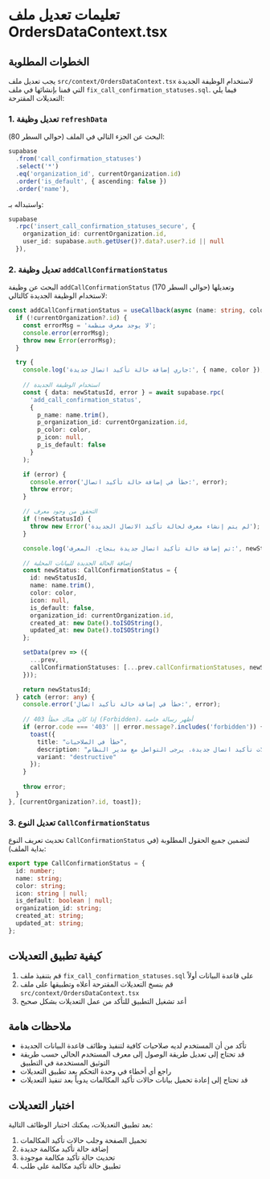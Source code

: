 # تعليمات تعديل ملف OrdersDataContext.tsx

## الخطوات المطلوبة

يجب تعديل ملف `src/context/OrdersDataContext.tsx` لاستخدام الوظيفة الجديدة التي قمنا بإنشائها في ملف `fix_call_confirmation_statuses.sql`. فيما يلي التعديلات المقترحة:

### 1. تعديل وظيفة `refreshData`

البحث عن الجزء التالي في الملف (حوالي السطر 80):

```typescript
supabase
  .from('call_confirmation_statuses')
  .select('*')
  .eq('organization_id', currentOrganization.id)
  .order('is_default', { ascending: false })
  .order('name'),
```

واستبداله بـ:

```typescript
supabase
  .rpc('insert_call_confirmation_statuses_secure', {
    organization_id: currentOrganization.id,
    user_id: supabase.auth.getUser()?.data?.user?.id || null
  }),
```

### 2. تعديل وظيفة `addCallConfirmationStatus`

البحث عن وظيفة `addCallConfirmationStatus` (حوالي السطر 170) وتعديلها لاستخدام الوظيفة الجديدة كالتالي:

```typescript
const addCallConfirmationStatus = useCallback(async (name: string, color: string): Promise<number> => {
  if (!currentOrganization?.id) {
    const errorMsg = 'لا يوجد معرف منظمة';
    console.error(errorMsg);
    throw new Error(errorMsg);
  }

  try {
    console.log('جاري إضافة حالة تأكيد اتصال جديدة:', { name, color });
    
    // استخدام الوظيفة الجديدة
    const { data: newStatusId, error } = await supabase.rpc(
      'add_call_confirmation_status',
      {
        p_name: name.trim(),
        p_organization_id: currentOrganization.id,
        p_color: color,
        p_icon: null,
        p_is_default: false
      }
    );

    if (error) {
      console.error('خطأ في إضافة حالة تأكيد اتصال:', error);
      throw error;
    }

    // التحقق من وجود معرف
    if (!newStatusId) {
      throw new Error('لم يتم إنشاء معرف لحالة تأكيد الاتصال الجديدة');
    }

    console.log('تم إضافة حالة تأكيد اتصال جديدة بنجاح، المعرف:', newStatusId);

    // إضافة الحالة الجديدة للبيانات المحلية
    const newStatus: CallConfirmationStatus = {
      id: newStatusId,
      name: name.trim(),
      color: color,
      icon: null,
      is_default: false,
      organization_id: currentOrganization.id,
      created_at: new Date().toISOString(),
      updated_at: new Date().toISOString()
    };

    setData(prev => ({
      ...prev,
      callConfirmationStatuses: [...prev.callConfirmationStatuses, newStatus]
    }));

    return newStatusId;
  } catch (error: any) {
    console.error('خطأ في إضافة حالة تأكيد اتصال:', error);
    
    // إذا كان هناك خطأ 403 (Forbidden)، أظهر رسالة خاصة
    if (error.code === '403' || error.message?.includes('forbidden')) {
      toast({
        title: "خطأ في الصلاحيات",
        description: "ليس لديك صلاحية لإضافة حالات تأكيد اتصال جديدة. يرجى التواصل مع مدير النظام.",
        variant: "destructive"
      });
    }
    
    throw error;
  }
}, [currentOrganization?.id, toast]);
```

### 3. تعديل النوع `CallConfirmationStatus`

تحديث تعريف النوع `CallConfirmationStatus` لتضمين جميع الحقول المطلوبة (في بداية الملف):

```typescript
export type CallConfirmationStatus = {
  id: number;
  name: string;
  color: string;
  icon: string | null;
  is_default: boolean | null;
  organization_id: string;
  created_at: string;
  updated_at: string;
};
```

## كيفية تطبيق التعديلات

1. قم بتنفيذ ملف `fix_call_confirmation_statuses.sql` على قاعدة البيانات أولاً
2. قم بنسخ التعديلات المقترحة أعلاه وتطبيقها على ملف `src/context/OrdersDataContext.tsx`
3. أعد تشغيل التطبيق للتأكد من عمل التعديلات بشكل صحيح

## ملاحظات هامة

- تأكد من أن المستخدم لديه صلاحيات كافية لتنفيذ وظائف قاعدة البيانات الجديدة
- قد تحتاج إلى تعديل طريقة الوصول إلى معرف المستخدم الحالي حسب طريقة التوثيق المستخدمة في التطبيق
- راجع أي أخطاء في وحدة التحكم بعد تطبيق التعديلات
- قد تحتاج إلى إعادة تحميل بيانات حالات تأكيد المكالمات يدوياً بعد تنفيذ التعديلات

## اختبار التعديلات

بعد تطبيق التعديلات، يمكنك اختبار الوظائف التالية:

1. تحميل الصفحة وجلب حالات تأكيد المكالمات
2. إضافة حالة تأكيد مكالمة جديدة
3. تحديث حالة تأكيد مكالمة موجودة
4. تطبيق حالة تأكيد مكالمة على طلب 
